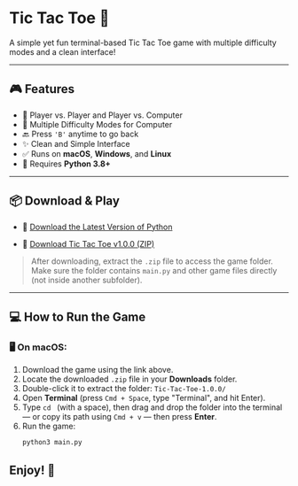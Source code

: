 # Tic Tac Toe 🧩

A simple yet fun terminal-based Tic Tac Toe game with multiple difficulty modes and a clean interface!

---

## 🎮 Features

- 👥 Player vs. Player and Player vs. Computer
- 🧠 Multiple Difficulty Modes for Computer
- 🔙 Press `'B'` anytime to go back
- ✨ Clean and Simple Interface
- ✅ Runs on **macOS**, **Windows**, and **Linux**
- 🐍 Requires **Python 3.8+**

---

## 📦 Download & Play

- 🔗 [Download the Latest Version of Python](https://www.python.org/downloads/)

- 💾 [Download Tic Tac Toe v1.0.0 (ZIP)](https://github.com/VoltedSwitch/Tic-Tac-Toe/archive/refs/tags/v1.0.0.zip)

> After downloading, extract the `.zip` file to access the game folder. Make sure the folder contains `main.py` and other game files directly (not inside another subfolder).

---

## 💻 How to Run the Game

### 🖥️ On macOS:

1. Download the game using the link above.
2. Locate the downloaded `.zip` file in your **Downloads** folder.
3. Double-click it to extract the folder: `Tic-Tac-Toe-1.0.0/`
4. Open **Terminal** (press `Cmd + Space`, type "Terminal", and hit Enter).
5. Type `cd ` (with a space), then drag and drop the folder into the terminal — or copy its path using `Cmd + v` — then press **Enter**.
6. Run the game:
   ```bash
   python3 main.py
## Enjoy! 🎉
